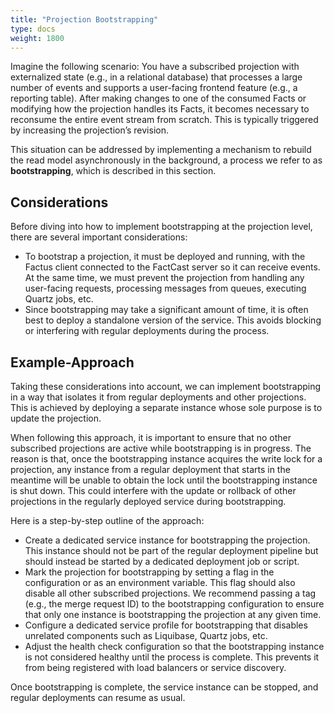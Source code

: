 ```yaml
---
title: "Projection Bootstrapping"
type: docs
weight: 1800
---
```


Imagine the following scenario:
You have a subscribed projection with externalized state (e.g., in a relational database) that processes a large number
of events and supports a user-facing frontend feature (e.g., a reporting table). After making changes to one of the
consumed Facts or modifying how the projection handles its Facts, it becomes necessary to reconsume the entire event
stream from scratch. This is typically triggered by increasing the projection’s revision.

This situation can be addressed by implementing a mechanism to rebuild the read model asynchronously in the background,
a process we refer to as **bootstrapping**, which is described in this section.

## Considerations

Before diving into how to implement bootstrapping at the projection level, there are several important considerations:

- To bootstrap a projection, it must be deployed and running, with the Factus client connected to the FactCast server so
  it can receive events. At the same time, we must prevent the projection from handling any user-facing requests,
  processing messages from queues, executing Quartz jobs, etc.
- Since bootstrapping may take a significant amount of time, it is often best to deploy a standalone version of the
  service. This avoids blocking or interfering with regular deployments during the process.

## Example-Approach

Taking these considerations into account, we can implement bootstrapping in a way that isolates it from regular
deployments and other projections. This is achieved by deploying a separate instance whose sole purpose is to update the
projection.

When following this approach, it is important to ensure that no other subscribed projections are active while
bootstrapping is in progress. The reason is that, once the bootstrapping instance acquires the write lock for a
projection, any instance from a regular deployment that starts in the meantime will be unable to obtain the lock until
the bootstrapping instance is shut down. This could interfere with the update or rollback of other projections in the
regularly deployed service during bootstrapping.

Here is a step-by-step outline of the approach:

- Create a dedicated service instance for bootstrapping the projection. This instance should not be part of the regular
  deployment pipeline but should instead be started by a dedicated deployment job or script.
- Mark the projection for bootstrapping by setting a flag in the configuration or as an environment variable. This flag
  should also disable all other subscribed projections. We recommend passing a tag (e.g., the merge request ID) to the
  bootstrapping configuration to ensure that only one instance is bootstrapping the projection at any given time.
- Configure a dedicated service profile for bootstrapping that disables unrelated components such as Liquibase, Quartz
  jobs, etc.
- Adjust the health check configuration so that the bootstrapping instance is not considered healthy until the process
  is complete. This prevents it from being registered with load balancers or service discovery.

Once bootstrapping is complete, the service instance can be stopped, and regular deployments can resume as usual.
